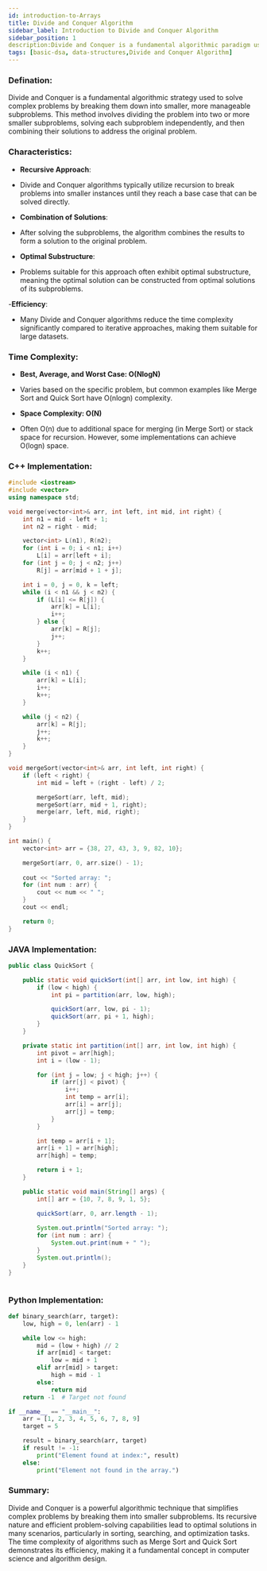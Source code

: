```yaml
---
id: introduction-to-Arrays
title: Divide and Conquer Algorithm
sidebar_label: Introduction to Divide and Conquer Algorithm
sidebar_position: 1
description:Divide and Conquer is a fundamental algorithmic paradigm used to solve problems by breaking them down into smaller subproblems. This method is especially effective for problems that can be divided into similar, smaller instances of the same problem.
tags: [basic-dsa, data-structures,Divide and Conquer Algorithm]
---
```



### Defination:

Divide and Conquer is a fundamental algorithmic strategy used to solve complex problems by breaking them down into smaller, more manageable subproblems. This method involves dividing the problem into two or more smaller subproblems, solving each subproblem independently, and then combining their solutions to address the original problem.

### Characteristics:

- **Recursive Approach**:
- Divide and Conquer algorithms typically utilize recursion to break problems into smaller instances until they reach a base case that can be solved directly.

- **Combination of Solutions**:
- After solving the subproblems, the algorithm combines the results to form a solution to the original problem.

- **Optimal Substructure**:
- Problems suitable for this approach often exhibit optimal substructure, meaning the optimal solution can be constructed from optimal solutions of its subproblems.

-**Efficiency**:
- Many Divide and Conquer algorithms reduce the time complexity significantly compared to iterative approaches, making them suitable for large datasets.


### Time Complexity:

- **Best, Average, and Worst Case: O(NlogN)**  
 - Varies based on the specific problem, but common examples like Merge Sort and Quick Sort have O(nlogn) complexity.

- **Space Complexity: O(N)**  
- Often O(n) due to additional space for merging (in Merge Sort) or stack space for recursion. However, some implementations can achieve O(logn) space.

### C++ Implementation:

```cpp
#include <iostream>
#include <vector>
using namespace std;

void merge(vector<int>& arr, int left, int mid, int right) {
    int n1 = mid - left + 1;
    int n2 = right - mid;

    vector<int> L(n1), R(n2);
    for (int i = 0; i < n1; i++)
        L[i] = arr[left + i];
    for (int j = 0; j < n2; j++)
        R[j] = arr[mid + 1 + j];

    int i = 0, j = 0, k = left;
    while (i < n1 && j < n2) {
        if (L[i] <= R[j]) {
            arr[k] = L[i];
            i++;
        } else {
            arr[k] = R[j];
            j++;
        }
        k++;
    }

    while (i < n1) {
        arr[k] = L[i];
        i++;
        k++;
    }

    while (j < n2) {
        arr[k] = R[j];
        j++;
        k++;
    }
}

void mergeSort(vector<int>& arr, int left, int right) {
    if (left < right) {
        int mid = left + (right - left) / 2;

        mergeSort(arr, left, mid);
        mergeSort(arr, mid + 1, right);
        merge(arr, left, mid, right);
    }
}

int main() {
    vector<int> arr = {38, 27, 43, 3, 9, 82, 10};

    mergeSort(arr, 0, arr.size() - 1);
    
    cout << "Sorted array: ";
    for (int num : arr) {
        cout << num << " ";
    }
    cout << endl;

    return 0;
}


```

### JAVA Implementation:

```java
public class QuickSort {

    public static void quickSort(int[] arr, int low, int high) {
        if (low < high) {
            int pi = partition(arr, low, high);

            quickSort(arr, low, pi - 1);
            quickSort(arr, pi + 1, high);
        }
    }

    private static int partition(int[] arr, int low, int high) {
        int pivot = arr[high];
        int i = (low - 1);

        for (int j = low; j < high; j++) {
            if (arr[j] < pivot) {
                i++;
                int temp = arr[i];
                arr[i] = arr[j];
                arr[j] = temp;
            }
        }

        int temp = arr[i + 1];
        arr[i + 1] = arr[high];
        arr[high] = temp;

        return i + 1;
    }

    public static void main(String[] args) {
        int[] arr = {10, 7, 8, 9, 1, 5};

        quickSort(arr, 0, arr.length - 1);
        
        System.out.println("Sorted array: ");
        for (int num : arr) {
            System.out.print(num + " ");
        }
        System.out.println();
    }
}



```

### Python Implementation:
```py
def binary_search(arr, target):
    low, high = 0, len(arr) - 1

    while low <= high:
        mid = (low + high) // 2
        if arr[mid] < target:
            low = mid + 1
        elif arr[mid] > target:
            high = mid - 1
        else:
            return mid
    return -1  # Target not found

if __name__ == "__main__":
    arr = [1, 2, 3, 4, 5, 6, 7, 8, 9]
    target = 5

    result = binary_search(arr, target)
    if result != -1:
        print("Element found at index:", result)
    else:
        print("Element not found in the array.")


```

### Summary:

Divide and Conquer is a powerful algorithmic technique that simplifies complex problems by breaking them into smaller subproblems. Its recursive nature and efficient problem-solving capabilities lead to optimal solutions in many scenarios, particularly in sorting, searching, and optimization tasks. The time complexity of algorithms such as Merge Sort and Quick Sort demonstrates its efficiency, making it a fundamental concept in computer science and algorithm design.


  
